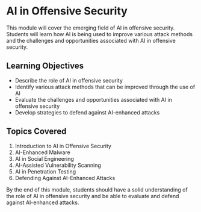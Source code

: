 # AI in Offensive Security

This module will cover the emerging field of AI in offensive security. Students will learn how AI is being used to improve various attack methods and the challenges and opportunities associated with AI in offensive security.

## Learning Objectives

- Describe the role of AI in offensive security
- Identify various attack methods that can be improved through the use of AI
- Evaluate the challenges and opportunities associated with AI in offensive security
- Develop strategies to defend against AI-enhanced attacks

## Topics Covered

1. Introduction to AI in Offensive Security
1. AI-Enhanced Malware
1. AI in Social Engineering
1. AI-Assisted Vulnerability Scanning
1. AI in Penetration Testing
1. Defending Against AI-Enhanced Attacks

By the end of this module, students should have a solid understanding of the role of AI in offensive security and be able to evaluate and defend against AI-enhanced attacks.
